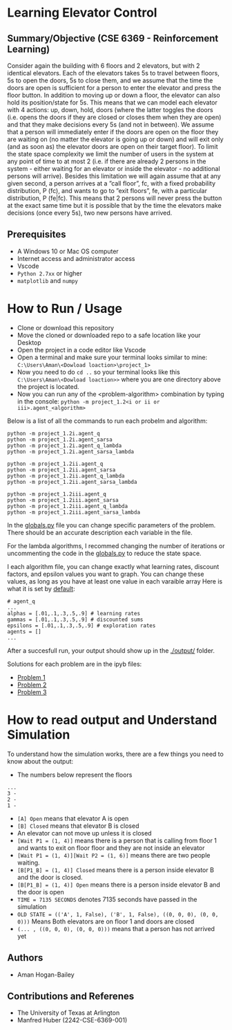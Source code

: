 # Learning Elevator Control 

## Summary/Objective (CSE 6369 - Reinforcement Learning)
Consider again the building with 6 floors and 2 elevators, but with 2 identical elevators. Each of the elevators takes 5s to travel between floors, 5s to open the doors, 5s to close them, and we assume that the time the doors are open is sufficient for a person to enter the elevator and press the floor button. In addition to moving up or down a floor, the elevator can also hold its position/state for 5s. This means that we can model each elevator with 4 actions: up, down, hold, doors (where the latter toggles the doors (i.e. opens the doors if they are closed or closes them when they are open) and that they make decisions every 5s (and not in between). We assume that a person will immediately enter if the doors are open on the floor they are waiting on (no matter the elevator is going up or down) and will exit only (and as soon as) the elevator doors are open on their target floor). To limit the state space complexity we limit the number of users in the system at any point of time to at most 2 (i.e. if there are already 2 persons in the system - either waiting for an elevator or inside the elevator - no additional persons will arrive). Besides this limitation we will again assume that at any given second, a person arrives at a ”call floor”, fc, with a fixed probability distribution, P (fc), and wants to go to ”exit floors”, fe, with a particular distribution, P (fe|fc). This means that 2 persons will never press the button at the exact same time but it is possible that by the time the elevators make decisions (once every 5s), two new persons have arrived.

## Prerequisites
- A Windows 10 or Mac OS computer
- Internet access and administrator access
- Vscode
- `Python 2.7xx` or higher
- `matplotlib` and `numpy`

# How to Run / Usage
- Clone or download this repository
- Move the cloned or downloaded repo to a safe location like your Desktop
- Open the project in a code editor like Vscode
- Open a terminal and make sure your terminal looks similar to mine: `C:\Users\Aman\<Dowload loaction>\project_1>`
- Now you need to do `cd ..` so your terminal looks like this `C:\Users\Aman\<Dowload loaction>>` where you are one directory above the project is located.
- Now you can run any of the \<problem-algorithm\> combination by typing in the console: `python -m project_1.2<i or ii or iii>.agent_<algorithm>`

Below is a list of all the commands to run each probelm and algorithm:

```
python -m project_1.2i.agent_q
python -m project_1.2i.agent_sarsa
python -m project_1.2i.agent_q_lambda
python -m project_1.2i.agent_sarsa_lambda

python -m project_1.2ii.agent_q
python -m project_1.2ii.agent_sarsa
python -m project_1.2ii.agent_q_lambda
python -m project_1.2ii.agent_sarsa_lambda

python -m project_1.2iii.agent_q
python -m project_1.2iii.agent_sarsa
python -m project_1.2iii.agent_q_lambda
python -m project_1.2iii.agent_sarsa_lambda
```
In the [globals.py](./ENVIRONMENT/globals.py) file you can change specific parameters of the problem. There should be an accurate description each variable in the file.

For the lambda algorithms, I recommed changing the number of iterations or uncommenting the code in the 
[globals.py](./ENVIRONMENT/globals.py#ls97) to reduce the state space. 

I each algorithm file, you can change exactly what learning rates, discount factors, and epsilon values you want to graph. You can change these values, as long as you have at least one value in each varaible array Here is what it is set by [default](./2i/agent_q.py#ls97):

```
# agent_q
...
alphas = [.01,.1,.3,.5,.9] # learning rates
gammas = [.01,.1,.3,.5,.9] # discounted sums
epsilons = [.01,.1,.3,.5,.9] # exploration rates
agents = []
...
```

After a succesfull run, your output should show up in the [./output/](./output/) folder.

Solutions for each problem are in the ipyb files:
- [Problem 1](./problem_1.ipynb)
- [Problem 2](./problem_2.ipynb) 
- [Problem 3](./problem_3.ipynb) 

# How to read output and Understand Simulation
To understand how the simulation works, there are a few things you need to know about the output:
- The numbers below represent the floors

```
...
3 -
2 -
1 - 
```
- `[A] Open` means that elevator A is open
- `[B] Closed` means that elevator B is closed
- An elevator can not move up unless it is closed
- `[Wait P1 = (1, 4)]` means there is a person that is calling from floor 1 and wants to exit on floor floor and they are not inside an elevator
- `[Wait P1 = (1, 4)][Wait P2 = (1, 6)]` means there are two people waiting.
- `[B[P1_B] = (1, 4)] Closed` means there is a person inside elevator B and the door is closed.
- `[B[P1_B] = (1, 4)] Open` means there is a person inside elevator B and the door is open
- `TIME = 7135 SECONDS` denotes 7135 seconds have passed in the simulation
- `OLD STATE = (('A', 1, False), ('B', 1, False), ((0, 0, 0), (0, 0, 0)))` Means Both elevators are on floor 1 and doors are closed
- `(... , ((0, 0, 0), (0, 0, 0)))` means that a person has not arrived yet



## Authors
- Aman Hogan-Bailey


## Contributions and Referenes
- The University of Texas at Arlington
- Manfred Huber (2242-CSE-6369-001)
